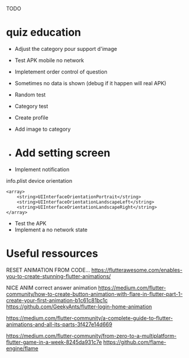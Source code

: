 TODO



# quiz education

- Adjust the category pour support d'image
- Test APK mobile no network
- Impletement order control of question

- Sometimes no data is shown (debug if it happen will real APK)


- Random test
- Category test
- Create profile
- Add image to category
- Add setting screen
    =
- Implement notification

info.plist device orientation

	<array>
		<string>UIInterfaceOrientationPortrait</string>
		<string>UIInterfaceOrientationLandscapeLeft</string>
		<string>UIInterfaceOrientationLandscapeRight</string>
	</array>






- Test the APK
- Implement a no network state

# Useful ressources

RESET ANIMATION FROM CODE...
https://flutterawesome.com/enables-you-to-create-stunning-flutter-animations/

NICE ANIM correct answer animation
https://medium.com/flutter-community/how-to-create-button-animation-with-flare-in-flutter-part-1-create-your-first-animation-b1c61c81bc1c
https://github.com/GeekyAnts/flutter-login-home-animation

https://medium.com/flutter-community/a-complete-guide-to-flutter-animations-and-all-its-parts-3f427e14d669

https://medium.com/flutter-community/from-zero-to-a-multiplatform-flutter-game-in-a-week-8245da931c7e
https://github.com/flame-engine/flame